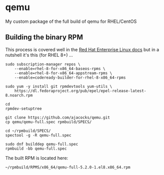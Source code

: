 # qemu
My custom package of the full build of qemu for RHEL/CentOS

## Building the binary RPM
This process is covered well in the
[Red Hat Enterprise Linux docs](https://access.redhat.com/documentation/en-us/red_hat_enterprise_linux/8/html-single/packaging_and_distributing_software/index#building-binary-rpms_building-rpms)
but in a nutshell it's this (for RHEL 8+) ...

```
sudo subscription-manager repos \
    --enable=rhel-8-for-x86_64-baseos-rpms \
    --enable=rhel-8-for-x86_64-appstream-rpms \
    --enable=codeready-builder-for-rhel-8-x86_64-rpms

sudo yum -y install git rpmdevtools yum-utils \
    https://dl.fedoraproject.org/pub/epel/epel-release-latest-8.noarch.rpm

cd
rpmdev-setuptree

git clone https://github.com/ajacocks/qemu.git
cp qemu/qemu-full.spec rpmbuild/SPECS/

cd ~/rpmbuild/SPECS/
spectool -g -R qemu-full.spec

sudo dnf builddep qemu-full.spec
rpmbuild -bb qemu-full.spec
```

The built RPM is located here:

````
~/rpmbuild/RPMS/x86_64/qemu-full-5.2.0-1.el8.x86_64.rpm
````

